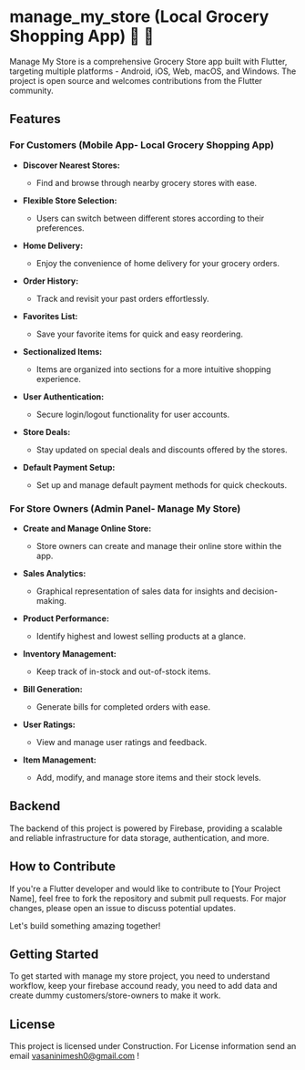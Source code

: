 # manage_my_store (Local Grocery Shopping App) 🛒 🏪

Manage My Store is a comprehensive Grocery Store app built with Flutter, targeting multiple platforms - Android, iOS, Web, macOS, and Windows. The project is open source and welcomes contributions from the Flutter community.

## Features

### For Customers (Mobile App-  Local Grocery Shopping App)

- **Discover Nearest Stores:**
  - Find and browse through nearby grocery stores with ease.

- **Flexible Store Selection:**
  - Users can switch between different stores according to their preferences.

- **Home Delivery:**
  - Enjoy the convenience of home delivery for your grocery orders.

- **Order History:**
  - Track and revisit your past orders effortlessly.

- **Favorites List:**
  - Save your favorite items for quick and easy reordering.

- **Sectionalized Items:**
  - Items are organized into sections for a more intuitive shopping experience.

- **User Authentication:**
  - Secure login/logout functionality for user accounts.

- **Store Deals:**
  - Stay updated on special deals and discounts offered by the stores.

- **Default Payment Setup:**
  - Set up and manage default payment methods for quick checkouts.

### For Store Owners (Admin Panel- Manage My Store)

- **Create and Manage Online Store:**
  - Store owners can create and manage their online store within the app.

- **Sales Analytics:**
  - Graphical representation of sales data for insights and decision-making.

- **Product Performance:**
  - Identify highest and lowest selling products at a glance.

- **Inventory Management:**
  - Keep track of in-stock and out-of-stock items.

- **Bill Generation:**
  - Generate bills for completed orders with ease.

- **User Ratings:**
  - View and manage user ratings and feedback.

- **Item Management:**
  - Add, modify, and manage store items and their stock levels.

## Backend

The backend of this project is powered by Firebase, providing a scalable and reliable infrastructure for data storage, authentication, and more.

## How to Contribute

If you're a Flutter developer and would like to contribute to [Your Project Name], feel free to fork the repository and submit pull requests. For major changes, please open an issue to discuss potential updates.

Let's build something amazing together!

## Getting Started

To get started with manage my store project, you need to understand workflow, keep your firebase accound ready, you need to add data and create dummy customers/store-owners to make it work.

## License

This project is licensed under Construction. For License information send an email vasaninimesh0@gmail.com !
